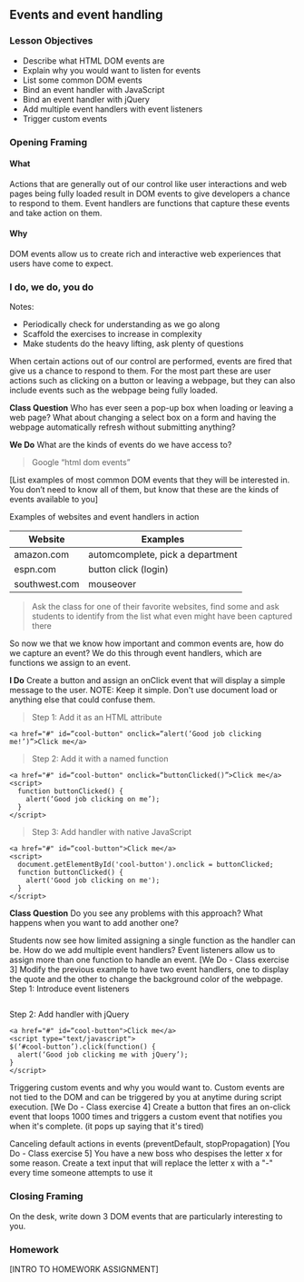 
## Events and event handling

### Lesson Objectives

* Describe what HTML DOM events are
* Explain why you would want to listen for events 
* List some common DOM events
* Bind an event handler with JavaScript
* Bind an event handler with jQuery
* Add multiple event handlers with event listeners
* Trigger custom events

### Opening Framing
#### What
Actions that are generally out of our control like user interactions and web pages being fully loaded result in DOM events to give developers a chance to respond to them. Event handlers are functions that capture these events and take action on them.

#### Why
DOM events allow us to create rich and interactive web experiences that users have come to expect.

### I do, we do, you do
Notes: 
* Periodically check for understanding as we go along
* Scaffold the exercises to increase in complexity
* Make students do the heavy lifting, ask plenty of questions

When certain actions out of our control are performed, events are fired that give us a chance to respond to them. For the most part these are user actions such as clicking on a button or leaving a webpage, but they can also include events such as the webpage being fully loaded. 

**Class Question** 
Who has ever seen a pop-up box when loading or leaving a web page? What about changing a select box on a form and having the webpage automatically refresh without submitting anything?

**We Do**
What are the kinds of events do we have access to? 
> Google “html dom events”

[List examples of most common DOM events that they will be interested in. You don’t need to know all of them, but know that these are the kinds of events available to you]

Examples of websites and event handlers in action

Website       | Examples
------------- | ---------------------------------
amazon.com    | automcomplete, pick a department
espn.com      | button click (login)
southwest.com | mouseover 

> Ask the class for one of their favorite websites, find some and ask students to identify from the list what even might have been captured there 

So now we that we know how important and common events are, how do we capture an event? We do this through event handlers, which are functions we assign to an event. 

**I Do** Create a button and assign an onClick event that will display a simple message to the user.
NOTE: Keep it simple. Don't use document load or anything else that could confuse them.

> Step 1: Add it as an HTML attribute 
```
<a href="#" id=“cool-button" onclick=“alert(‘Good job clicking me!’)”>Click me</a>
```

> Step 2: Add it with a named function
```
<a href="#" id=“cool-button" onclick=“buttonClicked()”>Click me</a>
<script> 
  function buttonClicked() { 
    alert(‘Good job clicking on me’); 
  } 
</script>
```

> Step 3: Add handler with native JavaScript
```
<a href="#" id=“cool-button">Click me</a>
<script> 
  document.getElementById('cool-button').onclick = buttonClicked;
  function buttonClicked() { 
    alert('Good job clicking on me'); 
  } 
</script>
```

**Class Question** Do you see any problems with this approach? What happens when you want to add another one?

Students now see how limited assigning a single function as the handler can be. How do we add multiple event handlers? Event listeners allow us to assign more than one function to handle an event. 
[We Do - Class exercise 3]
Modify the previous example to have two event handlers, one to display the quote and the other to change the background color of the webpage. 
Step 1: Introduce event listeners
```

```

Step 2: Add handler with jQuery
```
<a href="#" id=“cool-button">Click me</a>
<script type="text/javascript">
$(‘#cool-button’).click(function() { 
  alert(‘Good job clicking me with jQuery’); 
} 
</script>
``` 

Triggering custom events and why you would want to. Custom events are not tied to the DOM and can be triggered by you at anytime during script execution. 
[We Do - Class exercise 4]
Create a button that fires an on-click event that loops 1000 times and triggers a custom event that notifies you when it's complete. (it pops up saying that it's tired) 

Canceling default actions in events (preventDefault, stopPropagation)
[You Do - Class exercise 5]
You have a new boss who despises the letter x for some reason. Create a text input that will replace the letter x with a "-" every time someone attempts to use it

### Closing Framing
On the desk, write down 3 DOM events that are particularly interesting to you.

### Homework
[INTRO TO HOMEWORK ASSIGNMENT]
